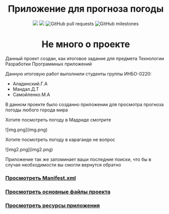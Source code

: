 <h1 align="center">Приложение для прогноза погоды</h1>
<p align="center">
<img src="https://img.shields.io/badge/version-1.0.0-green">
<img src="https://img.shields.io/badge/made%20by-Goga270%2C%20dmitrybot%2C%20maximilm-orange">
<img alt="GitHub pull requests" src="https://img.shields.io/github/issues-pr-raw/Goga270/Weather">
<img alt="GitHub milestones" src="https://img.shields.io/github/milestones/all/Goga270/Weather">
</p>

<h1 align="center">Не много о проекте</h1>

<p>Данный проект создан, как итоговое задание для предмета Технологии Разработки Программных приложений
</p>

<p>
Данную итоговую работ выполнили студенты группы ИНБО-0220:
</p>
<ul>
    <li>Аладинский.Г.А</li>
    <li>Мандал.Д.Т</li>
    <li>Самойленко.М.А</li>
</ul>

<p> В данном проекте было созданно приложении для просмотра прогноза погоды любого города мира</p>
<p>Хотите посмотреть погоду в Мадриде смотрите </p>
![img.png](img.png)
<p>Хотите посмотреть погоду в караганде не вопрос</p>
![img2.png](img2.png)
<p>Приложение так же запоминает ваши последние поиски, что бы в случае необходимости вы смогли вернутся обратно</p>

### [Просмотреть Manifest.xml](https://github.com/Goga270/Weather/blob/main/app/src/main/AndroidManifest.xml)
### [Просмотреть основные файлы проекта](https://github.com/Goga270/Weather/tree/main/app/src/main/java/com/example/weather)
### [Просмотреть ресурсы приложения](https://github.com/Goga270/Weather/tree/main/app/src/main/res)